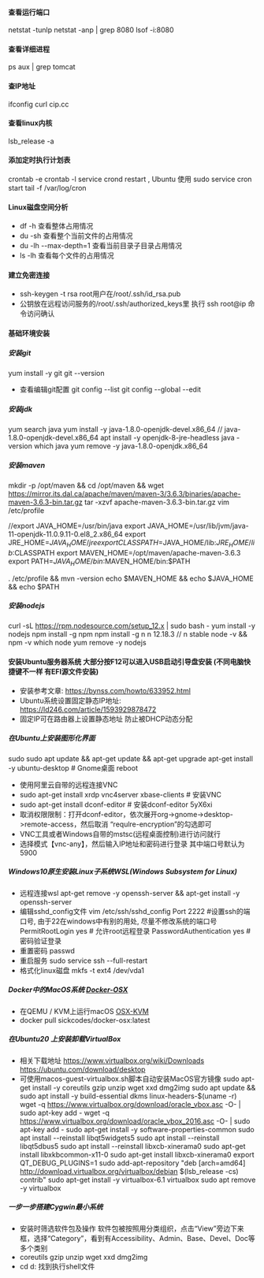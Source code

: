 #### 查看运行端口

netstat -tunlp
netstat -anp | grep 8080
lsof -i:8080

#### 查看详细进程

ps aux | grep tomcat

#### 查IP地址

ifconfig
curl cip.cc

#### 查看linux内核

lsb_release -a

#### 添加定时执行计划表

crontab -e
crontab -l
service crond restart , Ubuntu 使用 sudo service cron start
tail -f /var/log/cron

#### Linux磁盘空间分析
- df -h 查看整体占用情况
- du -sh 查看整个当前文件的占用情况
- du -lh --max-depth=1 查看当前目录子目录占用情况
- ls -lh 查看每个文件的占用情况

#### 建立免密连接
- ssh-keygen -t rsa   root用户在/root/.ssh/id_rsa.pub
- 公钥放在远程访问服务的/root/.ssh/authorized_keys里  执行 ssh root@ip 命令访问确认  
   
#### 基础环境安装
##### 安装git
yum install -y git
git --version
- 查看编辑git配置
git config --list
git config --global --edit

##### 安装jdk
yum search java
yum install -y java-1.8.0-openjdk-devel.x86_64 // java-1.8.0-openjdk-devel.x86_64
apt install -y openjdk-8-jre-headless
java -version
which java
yum  remove -y java-1.8.0-openjdk.x86_64 

##### 安装maven
mkdir -p /opt/maven && cd /opt/maven && wget https://mirror.its.dal.ca/apache/maven/maven-3/3.6.3/binaries/apache-maven-3.6.3-bin.tar.gz
tar -xzvf  apache-maven-3.6.3-bin.tar.gz
vim /etc/profile

//export JAVA_HOME=/usr/bin/java
export JAVA_HOME=/usr/lib/jvm/java-11-openjdk-11.0.9.11-0.el8_2.x86_64
export JRE_HOME=$JAVA_HOME/jre
export CLASSPATH=$JAVA_HOME/lib:$JRE_HOME/lib:$CLASSPATH
export MAVEN_HOME=/opt/maven/apache-maven-3.6.3
export PATH=$JAVA_HOME/bin:$MAVEN_HOME/bin:$PATH

. /etc/profile && mvn -version
echo $MAVEN_HOME && echo $JAVA_HOME && echo $PATH

##### 安装nodejs

curl -sL https://rpm.nodesource.com/setup_12.x | sudo bash -
yum install -y nodejs
npm install -g npm
npm install -g n
n 12.18.3 // n stable
node -v && npm -v
which node
yum remove -y nodejs

#### 安装Ubuntu服务器系统 大部分按F12可以进入USB启动引导盘安装 (不同电脑快捷键不一样 有EFI源文件安装)

- 安装参考文章: https://bynss.com/howto/633952.html
- Ubuntu系统设置固定静态IP地址: https://ld246.com/article/1593929878472
- 固定IP可在路由器上设置静态地址 防止被DHCP动态分配

##### 在Ubuntu上安装图形化界面

sudo sudo apt update && apt-get update && apt-get upgrade
apt-get install -y ubuntu-desktop # Gnome桌面
reboot

- 使用阿里云自带的远程连接VNC
- sudo apt-get install xrdp vnc4server xbase-clients # 安装VNC
- sudo apt-get install dconf-editor # 安装dconf-editor 5yX6xi
- 取消权限限制：打开dconf-editor，依次展开org->gnome->desktop->remote-access，然后取消 “requlre-encryption”的勾选即可
- VNC工具或者Windows自带的mstsc(远程桌面控制)进行访问就行
- 选择模式【vnc-any】，然后输入IP地址和密码进行登录 其中端口号默认为5900

##### Windows10原生安装Linux子系统WSL(Windows Subsystem for Linux)
-  远程连接wsl  apt-get remove -y openssh-server && apt-get install -y openssh-server
-  编辑sshd_config文件 vim /etc/ssh/sshd_config
Port 2222   #设置ssh的端口号, 由于22在windows中有别的用处, 尽量不修改系统的端口号
PermitRootLogin yes            # 允许root远程登录
PasswordAuthentication yes     # 密码验证登录
- 重置密码 passwd
- 重启服务 sudo service ssh --full-restart
- 格式化linux磁盘   mkfs -t ext4 /dev/vda1

##### Docker中的MacOS系统 [Docker-OSX](https://github.com/sickcodes/Docker-OSX)
- 在QEMU / KVM上运行macOS [OSX-KVM](https://github.com/kholia/OSX-KVM)
- docker pull sickcodes/docker-osx:latest

##### 在Ubuntu20 上安装卸载VirtualBox 
- 相关下载地址 https://www.virtualbox.org/wiki/Downloads  https://ubuntu.com/download/desktop
- 可使用macos-guest-virtualbox.sh脚本自动安装MacOS官方镜像 sudo apt-get install -y coreutils gzip unzip wget xxd dmg2img
sudo apt update && sudo apt install -y build-essential dkms linux-headers-$(uname -r)  
wget -q https://www.virtualbox.org/download/oracle_vbox.asc -O- | sudo apt-key add -
wget -q https://www.virtualbox.org/download/oracle_vbox_2016.asc -O- | sudo apt-key add -
sudo  apt-get install -y software-properties-common
sudo apt install --reinstall libqt5widgets5
sudo apt install --reinstall libqt5dbus5
sudo apt install --reinstall libxcb-xinerama0
sudo apt-get install libxkbcommon-x11-0
sudo apt-get install libxcb-xinerama0
export QT_DEBUG_PLUGINS=1
sudo add-apt-repository "deb [arch=amd64] http://download.virtualbox.org/virtualbox/debian $(lsb_release -cs) contrib"
sudo apt-get install -y virtualbox-6.1
virtualbox
sudo apt remove -y virtualbox

##### 一步一步搭建Cygwin最小系统
- 安装时筛选软件包及操作 软件包被按照用分类组织，点击“View”旁边下来框，选择“Category”，看到有Accessibility、Admin、Base、Devel、Doc等多个类别
- coreutils gzip unzip wget xxd dmg2img
- cd d: 找到执行shell文件
